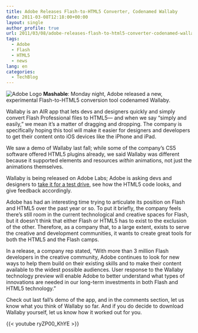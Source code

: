 ```yaml
---
title: Adobe Releases Flash-to-HTML5 Converter, Codenamed Wallaby
date: 2011-03-08T12:18:00+00:00
layout: single
author_profile: true
url: 2011/03/08/adobe-releases-flash-to-html5-converter-codenamed-wallaby/
tags:
  - Adobe
  - Flash
  - HTML5
  - news
lang: en
categories: 
  - TechBlog
---
```

![Adobe Logo](/images/2011/03/Adobe_Systems_logo_and_wordmark.png)
**Mashable**: Monday night, Adobe released a new, experimental Flash-to-HTML5 conversion tool codenamed Wallaby.

Wallaby is an AIR app that lets devs and designers quickly and simply convert Flash Professional files to HTML5— and when we say “simply and easily,” we mean it’s a matter of dragging and dropping. The company is specifically hoping this tool will make it easier for designers and developers to get their content onto iOS devices like the iPhone and iPad.

We saw a demo of Wallaby last fall; while some of the company’s CS5 software offered HTML5 plugins already, we said Wallaby was different because it supported elements and resources _within_ animations, not just the animations themselves.

Wallaby is being released on Adobe Labs; Adobe is asking devs and designers to [take it for a test drive](http://labs.adobe.com/technologies/wallaby/), see how the HTML5 code looks, and give feedback accordingly.

Adobe has had an interesting time trying to articulate its position on Flash and HTML5 over the past year or so. To put it briefly, the company feels there’s still room in the current technological and creative spaces for Flash, but it doesn’t think that either Flash or HTML5 has to exist to the exclusion of the other. Therefore, as a company that, to a large extent, exists to serve the creative and development communities, it wants to create great tools for both the HTML5 and the Flash camps.

In a release, a company rep stated, “With more than 3 million Flash developers in the creative community, Adobe continues to look for new ways to help them build on their existing skills and to make their content available to the widest possible audiences. User response to the Wallaby technology preview will enable Adobe to better understand what types of innovations are needed in our long-term investments in both Flash and HTML5 technology.”

Check out last fall’s demo of the app, and in the comments section, let us know what you think of Wallaby so far. And if you do decide to download Wallaby yourself, let us know how it worked out for you.

{{< youtube ryZP00_KhYE >}}
